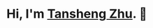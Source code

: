 <h1 align="center">Hi, I'm <a href="mailto:tsuthansing@gmail.com">Tansheng Zhu</a>. 👋 </h1>

<!-- <div align="center"> <img align="center" src="https://github-readme-stats.vercel.app/api/top-langs/?username=acRyan54&layout=compact"> </div> -->
<!-- <div align="center"> <img align="center" src="https://github-readme-activity-graph.vercel.app/graph?username=acRyan54&theme=xcode&bg_color=FF000000&hide_border=true"> </div> -->
